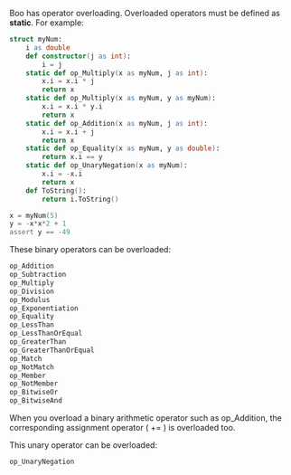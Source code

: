Boo has operator overloading. Overloaded operators must be defined as **static**. For example:

```boo
struct myNum:
    i as double
    def constructor(j as int):
        i = j
    static def op_Multiply(x as myNum, j as int):
        x.i = x.i * j
        return x
    static def op_Multiply(x as myNum, y as myNum):
        x.i = x.i * y.i
        return x
    static def op_Addition(x as myNum, j as int):
        x.i = x.i + j
        return x
    static def op_Equality(x as myNum, y as double):
        return x.i == y
    static def op_UnaryNegation(x as myNum):
        x.i = -x.i
        return x
    def ToString():
        return i.ToString()

x = myNum(5)
y = -x*x*2 + 1
assert y == -49
```

These binary operators can be overloaded:

```boo
op_Addition
op_Subtraction
op_Multiply
op_Division
op_Modulus
op_Exponentiation
op_Equality
op_LessThan
op_LessThanOrEqual
op_GreaterThan
op_GreaterThanOrEqual
op_Match
op_NotMatch
op_Member
op_NotMember
op_BitwiseOr
op_BitwiseAnd
```

When you overload a binary arithmetic operator such as op_Addition, the corresponding assignment operator ( += ) is overloaded too.

This unary operator can be overloaded:

```boo
op_UnaryNegation
```
